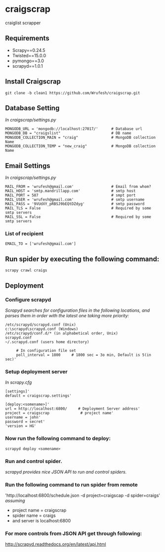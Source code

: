 # craigscrap  
craiglist scrapper  

## Requirements  
* Scrapy==0.24.5  
* Twisted==15.0.0  
* pymongo==3.0  
* scrapyd==1.0.1  

## Install Craigscrap  
`git clone -b clean1 https://github.com/Wrufesh/craigscrap.git`  

## Database Setting  
*In craigscrap/settings.py*  
```
MONGODB_URL = 'mongodb://localhost:27017/'      # Database url  
MONGODB_DB = "craigslist"                       # DB name  
MONGODB_COLLECTION_MAIN = "craig"               # MongoDB collection Name  
MONGODB_COLLECTION_TEMP = "new_craig"           # MongoDB collection Name  
```
## Email Settings  
*In craigscrap/settings.py*  
```
MAIL_FROM = 'wrufesh@gmail.com'                 # Email from whom?  
MAIL_HOST = 'smtp.mandrillapp.com'              # smtp host  
MAIL_PORT = 587                                 # smpt port  
MAIL_USER = 'wrufesh@gmail.com'                 # smtp username  
MAIL_PASS = '9VUdXY_pRBSJ9bEQtDZdyg'            # smtp password  
MAIL_TLS = False                                # Required by some smtp servers  
MAIL_SSL = False                                # Required by some smtp servers  
```
### List of recipient  
`EMAIL_TO = ['wrufesh@gmail.com']`  

## Run spider by executing the following command:  
`scrapy crawl craigs`  

## Deployment  
### Configure scrapyd  
  *Scrapyd searches for configuration files in the following locations, and parses them in order with the latest one taking more priority:*
```
/etc/scrapyd/scrapyd.conf (Unix)  
c:\scrapyd\scrapyd.conf (Windows)  
/etc/scrapyd/conf.d/* (in alphabetical order, Unix)  
scrapyd.conf  
~/.scrapyd.conf (users home directory)  

     # In configuration file set  
     poll_interval = 1800     # 1800 sec = 3o min, Default is 5(in sec)' 
```

### Setup deployment server  
  *In scrapy.cfg*  
  ```
  [settings]' 
  default = craigscrap.settings'  
  
  [deploy:<somename>]'  
  url = http://localhost:6800/     # Deployment Server address'  
  project = craigscrap              # project name'  
  username = john'  
  password = secret'  
  'version = HG'  
  ```
### Now run the following command to deploy:  
  `scrapyd deploy <somename>`  
  
### Run and control spider. 
  *scrapyd provides nice JSON API to run and control spiders.*  
  
### Run the following command to run spider from remote  
'http://localhost:6800/schedule.json -d project=craigscap -d spider=craigs'  
*assuming*  
* project name = craigscrap  
* spider name = craigs  
* and server is localhost:6800  

###  For more controls from JSON API get through following:  
http://scrapyd.readthedocs.org/en/latest/api.html  






